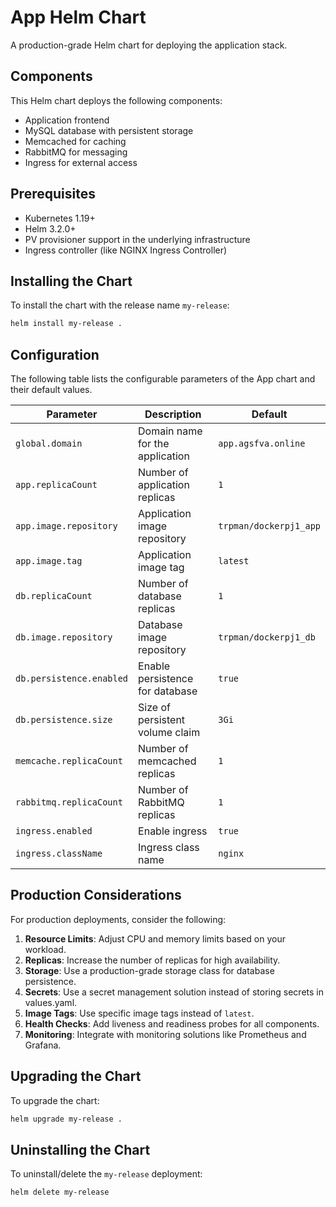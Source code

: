 # App Helm Chart

A production-grade Helm chart for deploying the application stack.

## Components

This Helm chart deploys the following components:

- Application frontend
- MySQL database with persistent storage
- Memcached for caching
- RabbitMQ for messaging
- Ingress for external access

## Prerequisites

- Kubernetes 1.19+
- Helm 3.2.0+
- PV provisioner support in the underlying infrastructure
- Ingress controller (like NGINX Ingress Controller)

## Installing the Chart

To install the chart with the release name `my-release`:

```bash
helm install my-release .
```

## Configuration

The following table lists the configurable parameters of the App chart and their default values.

| Parameter                        | Description                                      | Default                    |
|----------------------------------|--------------------------------------------------|----------------------------|
| `global.domain`                  | Domain name for the application                  | `app.agsfva.online`        |
| `app.replicaCount`               | Number of application replicas                   | `1`                        |
| `app.image.repository`           | Application image repository                     | `trpman/dockerpj1_app`     |
| `app.image.tag`                  | Application image tag                            | `latest`                   |
| `db.replicaCount`                | Number of database replicas                      | `1`                        |
| `db.image.repository`            | Database image repository                        | `trpman/dockerpj1_db`      |
| `db.persistence.enabled`         | Enable persistence for database                  | `true`                     |
| `db.persistence.size`            | Size of persistent volume claim                  | `3Gi`                      |
| `memcache.replicaCount`          | Number of memcached replicas                     | `1`                        |
| `rabbitmq.replicaCount`          | Number of RabbitMQ replicas                      | `1`                        |
| `ingress.enabled`                | Enable ingress                                   | `true`                     |
| `ingress.className`              | Ingress class name                               | `nginx`                    |

## Production Considerations

For production deployments, consider the following:

1. **Resource Limits**: Adjust CPU and memory limits based on your workload.
2. **Replicas**: Increase the number of replicas for high availability.
3. **Storage**: Use a production-grade storage class for database persistence.
4. **Secrets**: Use a secret management solution instead of storing secrets in values.yaml.
5. **Image Tags**: Use specific image tags instead of `latest`.
6. **Health Checks**: Add liveness and readiness probes for all components.
7. **Monitoring**: Integrate with monitoring solutions like Prometheus and Grafana.

## Upgrading the Chart

To upgrade the chart:

```bash
helm upgrade my-release .
```

## Uninstalling the Chart

To uninstall/delete the `my-release` deployment:

```bash
helm delete my-release
```